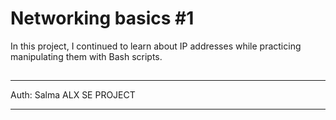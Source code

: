 # Networking basics #1

In this project, I continued to learn about IP addresses while practicing manipulating them with Bash scripts.

##
***************************************************

Auth: Salma
ALX SE PROJECT

*******************************************************


